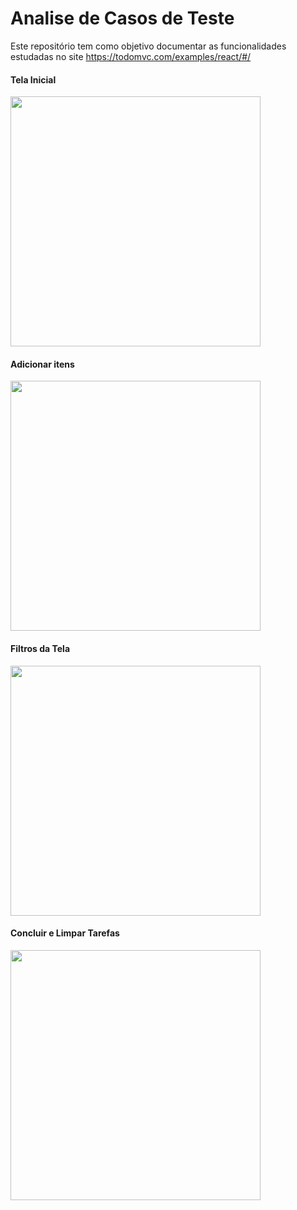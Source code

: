 # Analise de Casos de Teste

Este repositório tem como objetivo documentar as funcionalidades estudadas no site https://todomvc.com/examples/react/#/

<h4>Tela Inicial</h4>
<img src="https://github.com/IngridVanzeli/Upstream/assets/47196643/4e5520c5-c49a-4793-80b0-d6fdf17b851d" width="400"/>

<h4>Adicionar itens</h4>
<img src="https://github.com/IngridVanzeli/Upstream/assets/47196643/5a155e04-6a53-4df1-a983-8d97bd62bd06" width="400"/>

<h4>Filtros da Tela</h4>
<img src="https://github.com/IngridVanzeli/Upstream/assets/47196643/6731083e-b4a3-4034-808d-e2da7f1093f2"width="400"/>

<h4>Concluir e Limpar Tarefas</h4>
<img src="https://github.com/IngridVanzeli/Upstream/assets/47196643/27e147ec-e8ad-4bf9-bd24-7c55c895502c" width="400"/>
